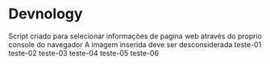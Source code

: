 # Devnology
Script criado para selecionar informações de pagina web através do proprio console do navegador
A imagem inserida deve ser desconsiderada
teste-01
teste-02
teste-03
teste-04
teste-05
teste-06
